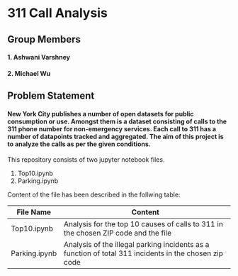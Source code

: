 # 311 Call Analysis

## Group Members
#### 1. Ashwani Varshney
#### 2. Michael Wu

## Problem Statement

#### New York City publishes a number of open datasets for public consumption or use. Amongst them is a dataset consisting of calls to the 311 phone number for non-emergency services. Each call to 311 has a number of datapoints tracked and aggregated. The aim of this project is to analyze the calls as per the given conditions.

This repository consists of two jupyter notebook files. 

1. Top10.ipynb
2. Parking.ipynb

Content of the file has been described in the follwing table:

| File Name | Content |
|-|-|
| Top10.ipynb | Analysis for the top 10 causes of calls to 311 in the chosen ZIP code and the file |
| Parking.ipynb | Analysis of the illegal parking incidents as a function of total 311 incidents in the chosen zip code |

